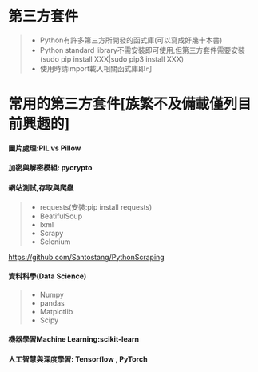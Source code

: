 # 第三方套件

>* Python有許多第三方所開發的函式庫(可以寫成好幾十本書)
>* Python standard library不需安裝即可使用,但第三方套件需要安裝(sudo pip install XXX|sudo pip3 install XXX)
>* 使用時請import載入相關函式庫即可


# 常用的第三方套件[族繁不及備載僅列目前興趣的]

#### 圖片處理:PIL vs Pillow

#### 加密與解密模組: pycrypto

#### 網站測試,存取與爬蟲

>* requests(安裝:pip install requests)
>* BeatifulSoup
>* lxml
>* Scrapy 
>* Selenium

https://github.com/Santostang/PythonScraping

#### 資料科學(Data Science)

>* Numpy
>* pandas
>* Matplotlib
>* Scipy

#### 機器學習Machine Learning:scikit-learn

#### 人工智慧與深度學習: Tensorflow , PyTorch

